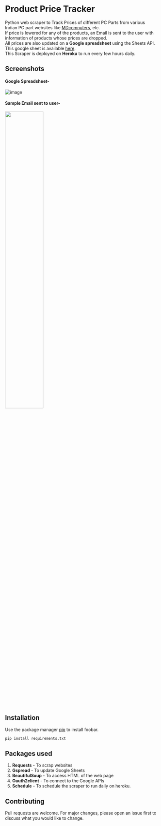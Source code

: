 # Product Price Tracker

Python web scraper to Track Prices of different PC Parts from various Indian PC part websites like [MDcomputers](https://mdcomputers.in/), etc. \
If price is lowered for any of the products, an Email is sent to the user with information of products whose prices are dropped. \
All prices are also updated on a **Google spreadsheet** using the Sheets API.
This google sheet is available [here](https://docs.google.com/spreadsheets/d/1-9eXx4mr4kexJ4CiMlkf4YP0QP4ixQZw6bJ2qQRP6w8/edit?usp=sharing). \
This Scraper is deployed on **Heroku** to run every few hours daily.


## Screenshots
#### Google Spreadsheet-
![image](https://user-images.githubusercontent.com/34605049/81412230-2f524f00-9161-11ea-865f-808ff8eecf63.png "Prices updated in Google Spreadsheet" )

#### Sample Email sent to user-
<img src="https://user-images.githubusercontent.com/34605049/81412687-d7681800-9161-11ea-87b4-0f2a4ee9bc10.png" height="50%" >

## Installation

Use the package manager [pip](https://pip.pypa.io/en/stable/) to install foobar.

```bash
pip install requirements.txt
```

## Packages used
1. **Requests** - To scrap websites
2. **Gspread** - To update Google Sheets
3. **BeautifulSoup** - To access HTML of the web page
4. **Oauth2client** - To connect to the Google APIs
5. **Schedule** - To schedule the scraper to run daily on heroku.



## Contributing
Pull requests are welcome. For major changes, please open an issue first to discuss what you would like to change.

